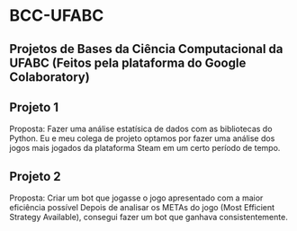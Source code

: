 # BCC-UFABC
## Projetos de Bases da Ciência Computacional da UFABC (Feitos pela plataforma do Google Colaboratory)
## Projeto 1
Proposta: Fazer uma análise estatísica de dados com as bibliotecas do Python. 
Eu e meu colega de projeto optamos por fazer uma análise dos jogos mais jogados da plataforma Steam em um certo período de tempo.
## Projeto 2
Proposta: Criar um bot que jogasse o jogo apresentado com a maior eficiência possível
Depois de analisar os METAs do jogo (Most Efficient Strategy Available), consegui fazer um bot que ganhava consistentemente.
